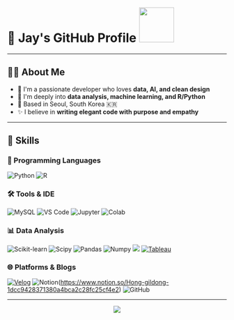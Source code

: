 # 🌱 Jay's GitHub Profile <img src="https://media.giphy.com/media/WUlplcMpOCEmTGBtBW/giphy.gif" width="80">
---


## 👨‍💻 About Me

- 🌱 I'm a passionate developer who loves **data, AI, and clean design**  
- 🧠 I'm deeply into **data analysis, machine learning, and R/Python**  
- 📍 Based in Seoul, South Korea 🇰🇷  
- ✨ I believe in **writing elegant code with purpose and empathy**

---
## 🚀 Skills

### 🧠 Programming Languages 
![Python](https://img.shields.io/badge/Python-3776AB.svg?&style=for-the-badge&logo=python&logoColor=white)
![R](https://img.shields.io/badge/R-276DC3.svg?&style=for-the-badge&logo=r&logoColor=white)

### 🛠 Tools & IDE
![MySQL](https://img.shields.io/badge/MySQL-4479A1.svg?&style=for-the-badge&logo=mysql&logoColor=white)
![VS Code](https://img.shields.io/badge/VS%20Code-007ACC.svg?&style=for-the-badge&logo=visualstudiocode&logoColor=white)
![Jupyter](https://img.shields.io/badge/Jupyter-F37626.svg?&style=for-the-badge&logo=jupyter&logoColor=white)
![Colab](https://img.shields.io/badge/Google%20Colab-F9AB00.svg?&style=for-the-badge&logo=googlecolab&logoColor=white)

### 📊 Data Analysis
![Scikit-learn](https://img.shields.io/badge/Scikit--learn-F7931E.svg?&style=for-the-badge&logo=scikitlearn&logoColor=white)
![Scipy](https://img.shields.io/badge/Scipy-8CAAE6.svg?&style=for-the-badge&logo=Scipy&logoColor=white)
![Pandas](https://img.shields.io/badge/Pandas-150458.svg?&style=for-the-badge&logo=pandas&logoColor=white)
![Numpy](https://img.shields.io/badge/Numpy-013243.svg?&style=for-the-badge&logo=numpy&logoColor=white)
<img src="https://img.shields.io/badge/Matplotlib-4B64F4?style=for-the-badge"> 
[![Tableau](https://img.shields.io/badge/Tableau-e6b1d8.svg?&style=for-the-badge&logo=Tableau&logoColor=white)](https://public.tableau.com/app/profile/.46751997/vizzes)

### 🌐 Platforms & Blogs
[![Velog](https://img.shields.io/badge/Velog-20C997.svg?&style=for-the-badge&logo=velog&logoColor=white)](https://velog.io/@dlwpdl0323)
![Notion](https://img.shields.io/badge/Notion-000000.svg?&style=for-the-badge&logo=notion&logoColor=white)(https://www.notion.so/Hong-gildong-1dcc9428371380a4bca2c28fc25cf4e2)
![GitHub](https://img.shields.io/badge/GitHub-181717.svg?&style=for-the-badge&logo=github&logoColor=white)

---

<p align="center">
  <img src="https://capsule-render.vercel.app/api?type=cylinder&color=a6e093&height=100&section=header&text=Thanks&nbsp;for&nbsp;visiting!&fontColor=ffffff&fontSize=50&animation=fadeIn&fontAlignY=55">
</p>
